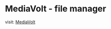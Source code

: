 # MediaVolt - file manager
visit: <a target="_blank" href="http://shuvo-mediavolt.surge.sh">MediaVolt</a>
